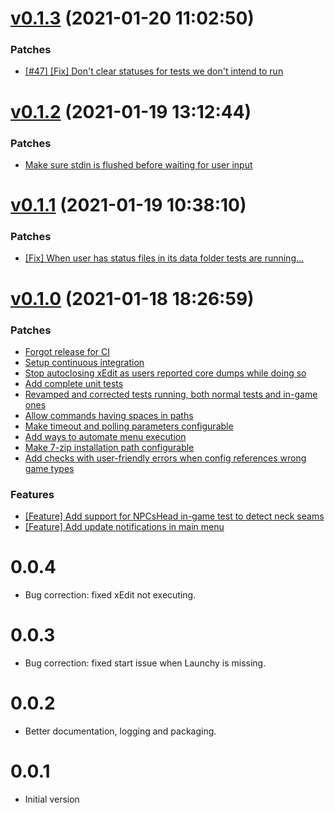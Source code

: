 # [v0.1.3](https://github.com/Muriel-Salvan/modsvaskr/compare/v0.1.2...v0.1.3) (2021-01-20 11:02:50)

### Patches

* [[#47] [Fix] Don't clear statuses for tests we don't intend to run](https://github.com/Muriel-Salvan/modsvaskr/commit/9422b103509a515806473a382596eaece2a322da)

# [v0.1.2](https://github.com/Muriel-Salvan/modsvaskr/compare/v0.1.1...v0.1.2) (2021-01-19 13:12:44)

### Patches

* [Make sure stdin is flushed before waiting for user input](https://github.com/Muriel-Salvan/modsvaskr/commit/5bd17982bf7f4628eae055639cec5bbcf50336b2)

# [v0.1.1](https://github.com/Muriel-Salvan/modsvaskr/compare/v0.1.0...v0.1.1) (2021-01-19 10:38:10)

### Patches

* [[Fix] When user has status files in its data folder tests are running…](https://github.com/Muriel-Salvan/modsvaskr/commit/2aa9e4a1f1f6d6b2035bbe895e4f0299cd3cddc4)

# [v0.1.0](https://github.com/Muriel-Salvan/modsvaskr/compare/v0.0.4...v0.1.0) (2021-01-18 18:26:59)

### Patches

* [Forgot release for CI](https://github.com/Muriel-Salvan/modsvaskr/commit/2c196f1e97359784dd01d01398545b5bbf78bdd6)
* [Setup continuous integration](https://github.com/Muriel-Salvan/modsvaskr/commit/a92772c115ed1cc0c02ab1542bcddaa1eb6ccefd)
* [Stop autoclosing xEdit as users reported core dumps while doing so](https://github.com/Muriel-Salvan/modsvaskr/commit/61aa68a5492df0a28244e73af78e29a904cbf046)
* [Add complete unit tests](https://github.com/Muriel-Salvan/modsvaskr/commit/e7181ef3084dd6490ff5cdd9627acf32e4d6431e)
* [Revamped and corrected tests running, both normal tests and in-game ones](https://github.com/Muriel-Salvan/modsvaskr/commit/e48f67b0481ec08c8d06a4aafee669f7fe3ef691)
* [Allow commands having spaces in paths](https://github.com/Muriel-Salvan/modsvaskr/commit/dc7d8f9ec4f410a4f17e933cf9dbe8f01c4e87d2)
* [Make timeout and polling parameters configurable](https://github.com/Muriel-Salvan/modsvaskr/commit/0f9702df7481c3c73bf55cb2a0f3cafbe525fdd1)
* [Add ways to automate menu execution](https://github.com/Muriel-Salvan/modsvaskr/commit/f5d1e161437ca769e21a3b736875423980bd5198)
* [Make 7-zip installation path configurable](https://github.com/Muriel-Salvan/modsvaskr/commit/da338ca43ae9d73763c173d72dddc3c8e65ef8b0)
* [Add checks with user-friendly errors when config references wrong game types](https://github.com/Muriel-Salvan/modsvaskr/commit/72ecc52e5b4fdf2b5b8b073f8184f11519662d8a)

### Features

* [[Feature] Add support for NPCsHead in-game test to detect neck seams](https://github.com/Muriel-Salvan/modsvaskr/commit/da294d2a4fb9d94125608c18c673817660cf586e)
* [[Feature] Add update notifications in main menu](https://github.com/Muriel-Salvan/modsvaskr/commit/063f75cc203cfb4ad71d878f39b9e1f1fee234fe)

# 0.0.4

* Bug correction: fixed xEdit not executing.

# 0.0.3

* Bug correction: fixed start issue when Launchy is missing.

# 0.0.2

* Better documentation, logging and packaging.

# 0.0.1

* Initial version
